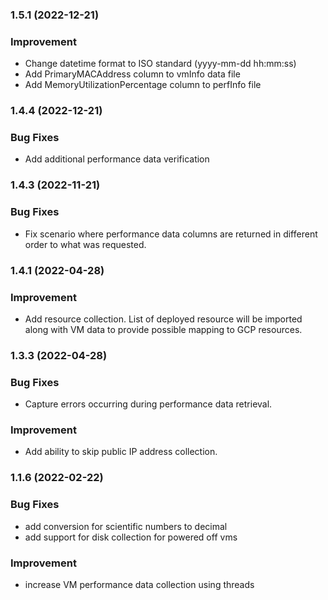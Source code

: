 ### 1.5.1 (2022-12-21)

### Improvement
* Change datetime format to ISO standard (yyyy-mm-dd hh:mm:ss)
* Add PrimaryMACAddress column to vmInfo data file
* Add MemoryUtilizationPercentage column to perfInfo file

### 1.4.4 (2022-12-21)

### Bug Fixes
* Add additional performance data verification

### 1.4.3 (2022-11-21)

### Bug Fixes
* Fix scenario where performance data columns are returned in different order to what was requested.

### 1.4.1 (2022-04-28)

### Improvement
* Add resource collection. List of deployed resource will be imported along with VM data to provide possible mapping to GCP resources.

### 1.3.3 (2022-04-28)

### Bug Fixes
* Capture errors occurring during performance data retrieval.

### Improvement
* Add ability to skip public IP address collection. 


### 1.1.6 (2022-02-22)

### Bug Fixes
* add conversion for scientific numbers to decimal
* add support for disk collection for powered off vms

### Improvement
* increase VM performance data collection using threads


